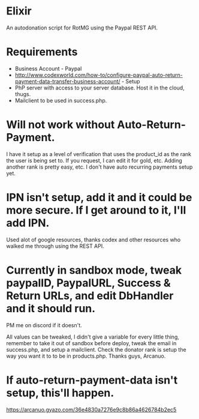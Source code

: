 # Elixir
An autodonation script for RotMG using the Paypal REST API.
# Requirements
* Business Account - Paypal
* http://www.codexworld.com/how-to/configure-paypal-auto-return-payment-data-transfer-business-account/ - Setup
* PhP server with access to your server database. Host it in the cloud, thugs.
* Mailclient to be used in success.php.

# Will not work without Auto-Return-Payment.
I have it setup as a level of verification that uses the product_id as the rank the user is being set to. If you request, I can edit it for gold, etc. Adding another rank is pretty easy, etc. I don't have auto recurring payments setup yet.
# IPN isn't setup, add it and it could be more secure. If I get around to it, I'll add IPN.
Used alot of google resources, thanks codex and other resources who walked me through using the REST API. 
# Currently in sandbox mode, tweak paypalID, PaypalURL, Success & Return URLs, and edit DbHandler and it should run. 
PM me on discord if it doesn't.


All values can be tweaked, I didn't give a variable for every little thing, remember to take it out of sandbox before deploy, tweak the email in success.php, and setup a mailclient. Check the donator rank is setup the way you want it to to be in products.php.
Thanks guys, Arcanuo.

# If auto-return-payment-data isn't setup, this'll happen. 

https://arcanuo.gyazo.com/36e4830a7276e9c8b86a4626784b2ec5
